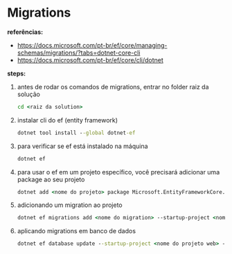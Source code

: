 
# Migrations

**referências:**
- https://docs.microsoft.com/pt-br/ef/core/managing-schemas/migrations/?tabs=dotnet-core-cli
- https://docs.microsoft.com/pt-br/ef/core/cli/dotnet

**steps:**

1. antes de rodar os comandos de migrations, entrar no folder raiz da solução
    ```cmd
    cd <raiz da solution>
    ```

2. instalar cli do ef (entity framework)
    ```cmd
    dotnet tool install --global dotnet-ef
    ```

3. para verificar se ef está instalado na máquina
    ```cmd
    dotnet ef
    ```

4. para usar o ef em um projeto específico, você precisará adicionar uma package ao seu projeto
    ```cmd
    dotnet add <nome do projeto> package Microsoft.EntityFrameworkCore.Design
    ```

5. adicionando um migration ao projeto
    ```cmd
    dotnet ef migrations add <nome do migration> --startup-project <nome do projeto web> --project <nome do projeto de infraestrutura com a classe dbcontext> --context <classe dbcontext> --output-dir <folder onde será gerado os migrations>
    ```

6. aplicando migrations em banco de dados
    ```cmd
    dotnet ef database update --startup-project <nome do projeto web> --project <nome do projeto de infraestrutura com a classe dbcontext> --context <classe dbcontext> 
    ```









